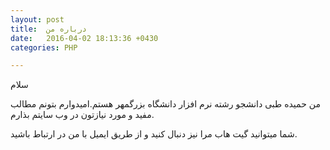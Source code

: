 ```yaml
---
layout: post
title:  درباره من
date:   2016-04-02 18:13:36 +0430
categories: PHP

---
```


 سلام 


من حمیده طبی دانشجو رشته نرم افزار دانشگاه بزرگمهر هستم.امیدوارم بتونم مطالب مفید و  مورد نیازتون در وب سایتم بذارم.


شما میتوانید گیت هاب مرا نیز دنبال کنید و از طریق ایمیل با من در ارتباط باشید.
